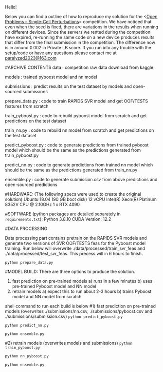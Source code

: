 Hello!

Below you can find a outline of how to reproduce my solution for the <[Open Problems – Single-Cell Perturbations](https://www.kaggle.com/competitions/open-problems-single-cell-perturbations)> competition.
We have noticed that even when the seed is fixed, there are variations in the results when running on different devices. Since the servers we rented during the competition have expired, re-running the same code on a new device produces results that differ from the final submission in the competition. The difference now is in around 0.002 in Private LB score.
If you run into any trouble with the setup/code or have any questions please contact me at <paralyzed2023@163.com>

#ARCHIVE CONTENTS
data                     : competition raw data download from kaggle

models                     : trained pyboost model and nn model

submissions                   : predict results on the test dataset by models and open-sourced submissions

prepare_data.py                 : code to train RAPIDS SVR model and get OOF/TESTS features from scratch

train_pyboost.py                  : code to rebuild pyboost model from scratch and get predictions on the test dataset

train_nn.py                    : code to rebuild nn model from scratch and get predictions on the test dataset

predict_pyboost.py                : code to generate predictions from trained pyboost model which should be the same as the predictions generated from train_pyboost.py

predict_nn.py                : code to generate predictions from trained nn model which should be the same as the predictions generated from train_nn.py

ensemble.py                : code to generate submission.csv from above predictions and open-sourced predictions

#HARDWARE: (The following specs were used to create the original solution)
Ubuntu 18.04 (90 GB boot disk)
12 vCPU Intel(R) Xeon(R) Platinum 8352V CPU @ 2.10GHz
1 x RTX 4090

#SOFTWARE (python packages are detailed separately in `requirements.txt`):
Python 3.8.10
CUDA Version: 12.2

#DATA PROCESSING

Data processing part contains pretrain on the RAPIDS SVR models and generate two versions of SVR OOF/TESTS feas for the Pyboost model training.
Run below will overwrite ./data/processed/train_svr_feas and ./data/processed/test_svr_feas. This precess will in 6 hours to finish.

`python prepare_data.py`

#MODEL BUILD: There are three options to produce the solution.
1) fast prediction on pre-trained models
    a) runs in a few minutes
    b) uses pre-trained Pyboost model and NN model
2) retrain models
    a) expect this to run about 2-3 hours
    b) trains Pyboost model and NN model from scratch

shell command to run each build is below
#1) fast prediction on pre-trained models (overwrites ./submissions/nn.csv, ./submissions/pyboost.csv and ./submissions/submission.csv)
`python predict_pyboost.py`

`python predict_nn.py`

`python ensemble.py`

#2) retrain models (overwrites models and submissions)
`python train_pyboost.py`

`python nn_pyboost.py`

`python ensemble.py`
